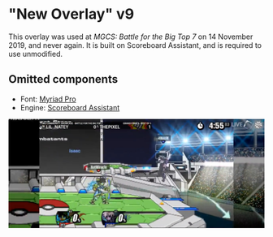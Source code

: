 # "New Overlay" v9
This overlay was used at *MGCS: Battle for the Big Top 7* on 14 November 2019, and never again. It is built on Scoreboard Assistant, and is required to use unmodified.

## Omitted components
- Font: [Myriad Pro](https://fonts.adobe.com/fonts/myriad)
- Engine: [Scoreboard Assistant](https://obsproject.com/forum/resources/scoreboard-assistant.112/)

![New Overlay v9 Screenshot](ss.jpg)